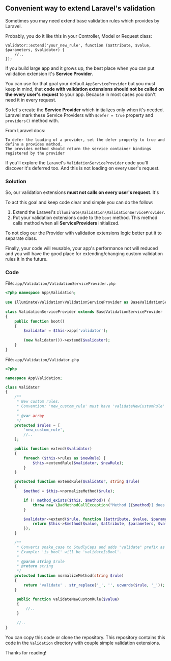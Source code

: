 ## Convenient way to extend Laravel's validation

Sometimes you may need extend base validation rules which provides by Laravel.

Probably, you do it like this in your Controller, Model or Request class:

```
Validator::extend('your_new_rule', function ($attribute, $value, $parameters, $validator) {
    //..
});
```

If you build large app and it grows up, the best place when you can put validation extension it's **Service Provider**.

You can use for that goal your default `AppServiceProvider` but you must keep in mind, that **code with validation extensions should not be called on the every user's request** to your app. Because in most cases you don't need it in every request.

So let's create the **Service Provider** which initializes only when it's needed.
Laravel mark these Service Providers with `$defer = true` property  and `providers()` method with.

From Laravel docs:
```
To defer the loading of a provider, set the defer property to true and define a provides method.
The provides method should return the service container bindings registered by the provider
```

If you'll explore the Laravel's `ValidationServiceProvider` code you'll discover it's deferred too.
And this is not loading on every user's request. 

### Solution

So, our validation extensions **must not calls on every user's request**. It's

To act this goal and keep code clear and simple you can do the follow:
1. Extend the Laravel's `Illuminate\Validation\ValidationServiceProvider`. 
2. Put your validation extensions code to the `boot` method. This method calls method when all **ServiceProviders** initialized.

To not clog our the Provider with validation extensions logic better put it to separate class.

Finally, your code will reusable, your app's performance not will reduced and you will have the good place for extending/changing custom validation rules it in the future.
 
### Code

File: `app/Validation/ValidationServiceProvider.php`

```php
<?php namespace App\Validation;
    
use Illuminate\Validation\ValidationServiceProvider as BaseValidationServiceProvider;
    
class ValidationServiceProvider extends BaseValidationServiceProvider
{
    public function boot()
    {
        $validator = $this->app['validator'];
    
        (new Validator())->extend($validator);
    }
}
```

File: `app/Validation/Validator.php`

```php
<?php

namespace App\Validation;

class Validator
{
    /**
     * New custom rules.
     * Convention: 'new_custom_rule' must have 'validateNewCustomRule' method name in that class.
     *
     * @var array
     */
    protected $rules = [
        'new_custom_rule',
        //..
    ];

    public function extend($validator)
    {
        foreach ($this->rules as $newRule) {
            $this->extendRule($validator, $newRule);
        }
    }

    protected function extendRule($validator, string $rule)
    {
        $method = $this->normalizeMethod($rule);

        if (! method_exists($this, $method)) {
            throw new \BadMethodCallException("Method [{$method}] does not exist.");
        }

        $validator->extend($rule, function ($attribute, $value, $parameters, $validator) use ($method) {
            return $this->$method($value, $attribute, $parameters, $validator);
        });
    }

    /**
     * Converts snake_case to StudlyCaps and adds "validate" prefix as first part.
     * Example: 'is_bool' will be 'validateIsBool'.
     *
     * @param string $rule
     * @return string
     */
    protected function normalizeMethod(string $rule)
    {
        return 'validate' . str_replace('_', '', ucwords($rule, '_'));
    }

     public function validateNewCustomRule($value) 
     {
         //..   
     }
     
     //..
}
```

You can copy this code or clone the repository. This repository contains this code in the `Validation` directory with couple simple validation extensions.

Thanks for reading!



